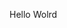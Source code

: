 Hello Wolrd



















































































































































































































































































